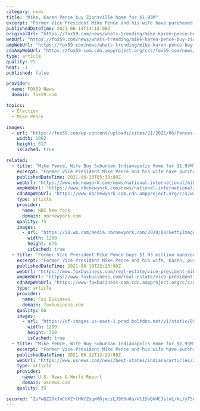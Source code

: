 ```yaml
---
category: news
title: "Mike, Karen Pence buy Zionsville home for $1.93M"
excerpt: "Former Vice President Mike Pence and his wife have purchased a $1.93 million house in suburban Indianapolis that sits on a 5-acre spread and features seven bedrooms, a"
publishedDateTime: 2021-06-14T14:18:00Z
originalUrl: "https://fox59.com/news/whats-trending/mike-karen-pence-buy-zionsville-home-for-1-93m/"
webUrl: "https://fox59.com/news/whats-trending/mike-karen-pence-buy-zionsville-home-for-1-93m/"
ampWebUrl: "https://fox59.com/news/whats-trending/mike-karen-pence-buy-zionsville-home-for-1-93m/amp/"
cdnAmpWebUrl: "https://fox59-com.cdn.ampproject.org/c/s/fox59.com/news/whats-trending/mike-karen-pence-buy-zionsville-home-for-1-93m/amp/"
type: article
quality: 75
heat: -1
published: false

provider:
  name: FOX59 News
  domain: fox59.com

topics:
  - Election
  - Mike Pence

images:
  - url: "https://fox59.com/wp-content/uploads/sites/21/2021/06/Pences-house.jpg?w=1280"
    width: 1002
    height: 617
    isCached: true

related:
  - title: "Mike Pence, Wife Buy Suburban Indianapolis Home for $1.93M"
    excerpt: "Former Vice President Mike Pence and his wife have purchased a $1.93 million suburban Indianapolis house that sits on a 5-acre spread and features seven bedrooms, a swimming pool and an indoor basketball court."
    publishedDateTime: 2021-06-13T05:30:00Z
    webUrl: "https://www.nbcnewyork.com/news/national-international/mike-pence-wife-buy-suburban-indianapolis-home-for-1-93m/3104043/"
    ampWebUrl: "https://www.nbcnewyork.com/news/national-international/mike-pence-wife-buy-suburban-indianapolis-home-for-1-93m/3104043/?amp"
    cdnAmpWebUrl: "https://www-nbcnewyork-com.cdn.ampproject.org/c/s/www.nbcnewyork.com/news/national-international/mike-pence-wife-buy-suburban-indianapolis-home-for-1-93m/3104043/?amp"
    type: article
    provider:
      name: NBC New York
      domain: nbcnewyork.com
    quality: 75
    images:
      - url: "https://i0.wp.com/media.nbcnewyork.com/2020/08/GettyImages-1169849230.jpg?crop=0px%2C44px%2C4991px%2C2807px&quality=85&resize=1200%2C675&strip=all&ssl=1"
        width: 1200
        height: 675
        isCached: true
  - title: "Former Vice President Mike Pence buys $1.93 million mansion in home state of Indiana"
    excerpt: "Former Vice President Mike Pence and his wife, Karen, purchased a 10,349-square-foot home for $1.93 million on the outskirts of Carmel, Indiana, at the end of May, according to property records."
    publishedDateTime: 2021-06-10T22:16:00Z
    webUrl: "https://www.foxbusiness.com/real-estate/vice-president-mike-pence-mansion-home-state-indiana"
    ampWebUrl: "https://www.foxbusiness.com/real-estate/vice-president-mike-pence-mansion-home-state-indiana.amp"
    cdnAmpWebUrl: "https://www-foxbusiness-com.cdn.ampproject.org/c/s/www.foxbusiness.com/real-estate/vice-president-mike-pence-mansion-home-state-indiana.amp"
    type: article
    provider:
      name: Fox Business
      domain: foxbusiness.com
    quality: 68
    images:
      - url: "https://cf-images.us-east-1.prod.boltdns.net/v1/static/854081161001/d11a1cfc-5e80-48f5-960f-832aea059b86/0babdbe8-b819-4b21-9ee0-845034cf9b53/1280x720/match/image.jpg"
        width: 1280
        height: 720
        isCached: true
  - title: "Mike Pence, Wife Buy Suburban Indianapolis Home for $1.93M"
    excerpt: "Former Vice President Mike Pence and his wife have purchased a $1.93 million house in suburban Indianapolis that sits on a 5-acre spread and features seven bedrooms, a swimming pool and an indoor basketball court."
    publishedDateTime: 2021-06-12T13:29:00Z
    webUrl: "https://www.usnews.com/news/best-states/indiana/articles/2021-06-12/mike-pence-wife-buy-suburban-indianapolis-home-for-193m"
    type: article
    provider:
      name: U.S. News & World Report
      domain: usnews.com
    quality: 35

secured: "ZuFwQZ20xJuCbKZ+lHW/Zsgm0GjeczLJ966u0u/V11SbQkHCJslnL/kL/yT5oAoU2NscMa/XrNRUnrAOD10WLD+fmUhXT/xegzbLvfvxruw4VHkr0bW95dnOWMhUNf6j3fg3HaTue+4I+gRmv5oaQU6a6Vb5akF4umHwJAAWNWS8KyuGhjD++8GprIW0XgSS8mCJ4sgbhNvQEkYoOB3a9HPMZcrfmKb9IQfNMfEdamUO8zVh1g1h+qA8CJJSr1ischIQyFcRBBS7LwYgxHJYNZuns40M7mko3tEsAFZqp3sDlTC939rGHCt3puFjJA1Xxtha9TNgAK7voqV1TwwQhK48jvwANsACP7WH+OXvhFI=;sQ0zxtZ9dwUy5dZp4gQDbA=="
---
```



